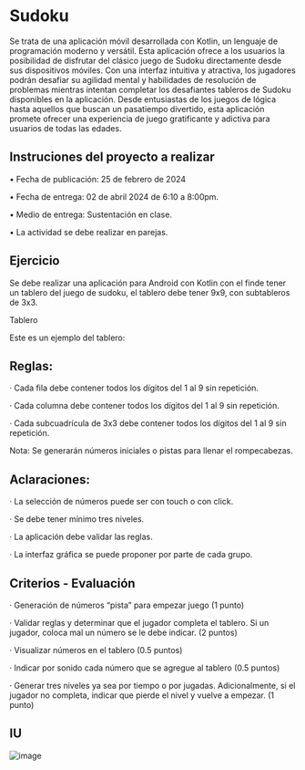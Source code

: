 # Sudoku 

Se trata de una aplicación móvil desarrollada con Kotlin, un lenguaje de programación moderno y versátil. 
Esta aplicación ofrece a los usuarios la posibilidad de disfrutar del clásico juego de Sudoku directamente desde sus dispositivos móviles. Con una interfaz intuitiva y atractiva, 
los jugadores podrán desafiar su agilidad mental y habilidades de resolución de problemas mientras intentan completar los desafiantes tableros de Sudoku disponibles en la aplicación. Desde entusiastas de los juegos de lógica hasta aquellos que buscan un pasatiempo divertido, 
esta aplicación promete ofrecer una experiencia de juego gratificante y adictiva para usuarios de todas las edades.

## Instruciones del proyecto a realizar

• Fecha de publicación: 25 de febrero de 2024

• Fecha de entrega: 02 de abril 2024 de 6:10 a 8:00pm.

• Medio de entrega: Sustentación en clase.

• La actividad se debe realizar en parejas.

## Ejercicio

Se debe realizar una aplicación para Android con Kotlin con el finde tener un tablero del juego de sudoku, el tablero debe tener 9x9, con subtableros de 3x3.

Tablero

Este es un ejemplo del tablero:

## Reglas:

· Cada fila debe contener todos los dígitos del 1 al 9 sin repetición.

· Cada columna debe contener todos los dígitos del 1 al 9 sin repetición.

· Cada subcuadrícula de 3x3 debe contener todos los dígitos del 1 al 9 sin repetición.

Nota: Se generarán números iniciales o pistas para llenar el rompecabezas.

## Aclaraciones:

· La selección de números puede ser con touch o con click.

· Se debe tener mínimo tres niveles.

· La aplicación debe validar las reglas.

· La interfaz gráfica se puede proponer por parte de cada grupo.

## Criterios - Evaluación

· Generación de números “pista” para empezar juego (1 punto)

· Validar reglas y determinar que el jugador completa el tablero. Si un jugador, coloca mal un número se le debe indicar. (2 puntos)

· Visualizar números en el tablero (0.5 puntos)

· Indicar por sonido cada número que se agregue al tablero (0.5 puntos)

· Generar tres niveles ya sea por tiempo o por jugadas. Adicionalmente, si el jugador no completa, indicar que pierde el nivel y vuelve a empezar. (1 punto)

## IU

![image](https://github.com/PaolaCM99/sudoku/assets/78281125/e9ba4f16-3d6d-448e-b4e8-d7cefd96264b)

